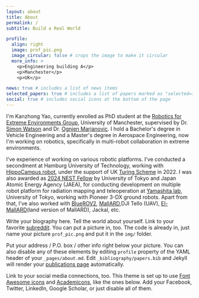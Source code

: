 ```yaml
---
layout: about
title: About
permalink: /
subtitle: Build a Real World

profile:
  align: right
  image: prof_pic.png
  image_circular: false # crops the image to make it circular
  more_info: >
    <p>Engineering building A</p>
    <p>Manchester</p>
    <p>UK</p>

news: true # includes a list of news items
selected_papers: true # includes a list of papers marked as "selected={true}"
social: true # includes social icons at the bottom of the page
---
```

I'm Kanzhong Yao, currently enrolled as PhD student at the [Robotics for Extreme Environments Group](https://uomrobotics.com/), University of Manchester, supervised by Dr. [Simon Watson](https://research.manchester.ac.uk/en/persons/simon.watson) and Dr. [Ognjen Marjanovic](https://research.manchester.ac.uk/en/persons/ognjen.marjanovic). I hold a Bachelor's degree in Vehicle Engineering and a Master's degree in Aerospace Engineering, now I'm working on robotics, specifically in multi-robot collaboration in extreme environments. 

I've experience of working on various robotic platforms. I've conducted a secondment at Hamburg University of Technology, working with [HippoCampus robot](https://hippocampusrobotics.github.io/), under the support of UK [Turing Scheme](https://www.turing-scheme.org.uk/) in 2022. I was also awarded as [2024 NEST Fellow](https://www.oecd-nea.org/jcms/pl_24314/fellows-nest) by University of Tokyo and Japan Atomic Energy Agency (JAEA), for conducting development on multiple robot platform for radiation mapping and teleoperation at [Yamashita lab](https://www.robot.t.u-tokyo.ac.jp/yamalab), University of Tokyo, working with Pioneer 3-DX ground robots. Apart from that, I've also worked with [BlueROV2](https://robotki.github.io/robots.html#), [MallARD](https://uomrobotics.com/robots/mallard.html),DJI Tello (UAV), [El- MallARD](https://uomrobotics.com/onewebmedia/IEEE%20ICM-2019%20Aquatic%20Surface%20Vehicle.pdf)(land version of MallARD), Jackal, etc.

Write your biography here. Tell the world about yourself. Link to your favorite [subreddit](https://uomrobotics.com/). You can put a picture in, too. The code is already in, just name your picture `prof_pic.png` and put it in the `img/` folder.

Put your address / P.O. box / other info right below your picture. You can also disable any of these elements by editing `profile` property of the YAML header of your `_pages/about.md`. Edit `_bibliography/papers.bib` and Jekyll will render your [publications page](/al-folio/publications/) automatically.

Link to your social media connections, too. This theme is set up to use [Font Awesome icons](https://fontawesome.com/) and [Academicons](https://jpswalsh.github.io/academicons/), like the ones below. Add your Facebook, Twitter, LinkedIn, Google Scholar, or just disable all of them.
